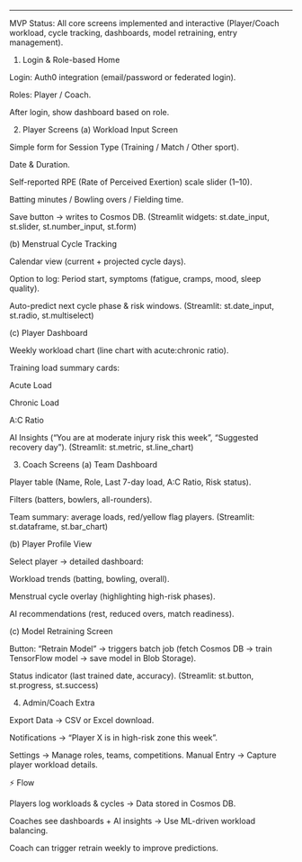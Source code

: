 ---
MVP Status: All core screens implemented and interactive (Player/Coach workload, cycle tracking, dashboards, model retraining, entry management).

1. Login & Role-based Home

Login: Auth0 integration (email/password or federated login).

Roles: Player / Coach.

After login, show dashboard based on role.

2. Player Screens
(a) Workload Input Screen

Simple form for Session Type (Training / Match / Other sport).

Date & Duration.

Self-reported RPE (Rate of Perceived Exertion) scale slider (1–10).

Batting minutes / Bowling overs / Fielding time.

Save button → writes to Cosmos DB.
(Streamlit widgets: st.date_input, st.slider, st.number_input, st.form)

(b) Menstrual Cycle Tracking

Calendar view (current + projected cycle days).

Option to log: Period start, symptoms (fatigue, cramps, mood, sleep quality).

Auto-predict next cycle phase & risk windows.
(Streamlit: st.date_input, st.radio, st.multiselect)

(c) Player Dashboard

Weekly workload chart (line chart with acute:chronic ratio).

Training load summary cards:

Acute Load

Chronic Load

A:C Ratio

AI Insights (“You are at moderate injury risk this week”, “Suggested recovery day”).
(Streamlit: st.metric, st.line_chart)

3. Coach Screens
(a) Team Dashboard

Player table (Name, Role, Last 7-day load, A:C Ratio, Risk status).

Filters (batters, bowlers, all-rounders).

Team summary: average loads, red/yellow flag players.
(Streamlit: st.dataframe, st.bar_chart)

(b) Player Profile View

Select player → detailed dashboard:

Workload trends (batting, bowling, overall).

Menstrual cycle overlay (highlighting high-risk phases).

AI recommendations (rest, reduced overs, match readiness).

(c) Model Retraining Screen

Button: “Retrain Model” → triggers batch job (fetch Cosmos DB → train TensorFlow model → save model in Blob Storage).

Status indicator (last trained date, accuracy).
(Streamlit: st.button, st.progress, st.success)

4. Admin/Coach Extra

Export Data → CSV or Excel download.

Notifications → “Player X is in high-risk zone this week”.

Settings → Manage roles, teams, competitions.
Manual Entry → Capture player workload details.

⚡ Flow

Players log workloads & cycles → Data stored in Cosmos DB.

Coaches see dashboards + AI insights → Use ML-driven workload balancing.

Coach can trigger retrain weekly to improve predictions.